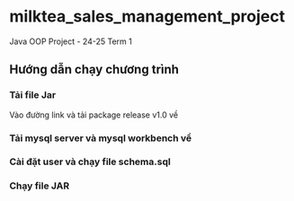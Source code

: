 # milktea_sales_management_project
Java OOP Project - 24-25 Term 1

## Hướng dẫn chạy chương trình
### Tải file Jar 
Vào đường link và tải package release v1.0 về
### Tải mysql server và mysql workbench về

### Cài đặt user và chạy file schema.sql

### Chạy file JAR